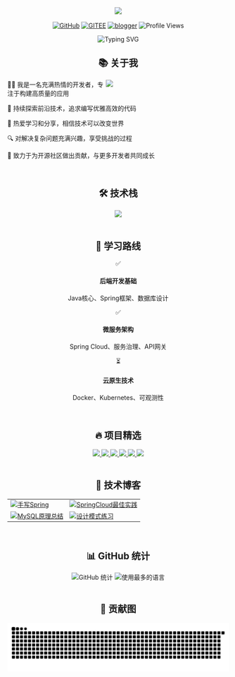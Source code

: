 <div align="center">
  <img src="https://capsule-render.vercel.app/api?type=waving&color=gradient&height=300&section=header&text=Albert%20Yang&fontSize=90&animation=fadeIn&fontAlignY=38&desc=热爱编程%20|%20追求卓越%20|%20创新思维&descAlignY=55&descAlign=62" />
</div>
<p align="center">
  <a href="https://github.com/AlbertYang0801"><img src="https://img.shields.io/badge/GitHub-100000?style=for-the-badge&logo=github&logoColor=white" alt="GitHub"/></a>
  <a href="https://gitee.com/zztiyjw"><img src="https://img.shields.io/badge/GITEE-100000?style=for-the-badge&logo=gitee&logoColor=red" alt="GITEE"/></a>
  <a href="https://gitee.com/zztiyjw"><img src="https://img.shields.io/badge/blog-100000?style=for-the-badge&logo=blogger&logoColor=white" alt="blogger"/></a>
  <img src="https://komarev.com/ghpvc/?username=AlbertYang0801&style=for-the-badge&color=blueviolet" alt="Profile Views"/>
</p>
<div align="center">
  <img src="https://readme-typing-svg.herokuapp.com?font=Architects+Daughter&color=7AF79A&size=30&lines=Hi！+I'm++Albert+Yang;Welcome+to+my+homepage" alt="Typing SVG" />
</div>


<div class="vp-card">
  <h2 align="center">📚 关于我</h2>
  <div class="vp-card-content">
    <img align="right" width="280" src="https://media.giphy.com/media/qgQUggAC3Pfv687qPC/giphy.gif" />
    <p>👨‍💻 我是一名充满热情的开发者，专注于构建高质量的应用</p>
    <p>🚀 持续探索前沿技术，追求编写优雅高效的代码</p>
    <p>🌱 热爱学习和分享，相信技术可以改变世界</p>
    <p>🔍 对解决复杂问题充满兴趣，享受挑战的过程</p>
    <p>🌟 致力于为开源社区做出贡献，与更多开发者共同成长</p>
  </div>
</div>
<br>

<div class="vp-card">
  <h2 align="center">🛠️ 技术栈</h2>
  <div class="vp-card-content" align="center">
 <img src="https://skillicons.dev/icons?i=java,spring,mysql,redis,elasticsearch,kafka,mongodb,git,linux,docker,kubernetes,grafana,prometheus,idea,jenkins" />
  </div>
</div>
<br>

<h2 align="center">🎯 学习路线</h2>
  <div class="vp-card-content" align="center">
    <div class="timeline">
      <div class="timeline-item">
        <div class="timeline-badge">✅</div>
        <div class="timeline-content">
          <h4>后端开发基础</h4>
          <p>Java核心、Spring框架、数据库设计</p>
        </div>
      </div>
      <div class="timeline-item">
        <div class="timeline-badge">✅</div>
        <div class="timeline-content">
          <h4>微服务架构</h4>
          <p>Spring Cloud、服务治理、API网关</p>
        </div>
      </div>
      <div class="timeline-item">
        <div class="timeline-badge">⏳</div>
        <div class="timeline-content">
          <h4>云原生技术</h4>
          <p>Docker、Kubernetes、可观测性</p>
        </div>
      </div>
    </div>
  </div>
<br>




<div class="vp-card">
  <h2 align="center">🔥 项目精选</h2>
  <div class="vp-card-content" align="center">
    <a href="https://github.com/AlbertYang0801/sfsProject">
    <img src="https://github-readme-stats.vercel.app/api/pin/?username=AlbertYang0801&repo=sfsProject&theme=dark&hide_border=true" />
  </a>
  <a href="https://github.com/AlbertYang0801/JavaAdvance">
    <img src="https://github-readme-stats.vercel.app/api/pin/?username=AlbertYang0801&repo=JavaAdvance&theme=dark&hide_border=true" />
  </a>
  <a href="https://github.com/AlbertYang0801/summer-framework">
    <img src="https://github-readme-stats.vercel.app/api/pin/?username=AlbertYang0801&repo=summer-framework&theme=dark&hide_border=true" />
  </a>
  <a href="https://github.com/AlbertYang0801/concurrent-practice">
    <img src="https://github-readme-stats.vercel.app/api/pin/?username=AlbertYang0801&repo=concurrent-practice&theme=dark&hide_border=true" />
  </a>
  <a href="https://github.com/AlbertYang0801/seckill-project">
    <img src="https://github-readme-stats.vercel.app/api/pin/?username=AlbertYang0801&repo=seckill-project&theme=dark&hide_border=true" />
  </a>
 <a href="https://github.com/AlbertYang0801/SpringCloud">
    <img src="https://github-readme-stats.vercel.app/api/pin/?username=AlbertYang0801&repo=SpringCloud&theme=dark&hide_border=true" />
  </a>
  </div>
</div>

<br>

<h2 align="center">📝 技术博客</h2>
  <div class="vp-card-content">
    <table align="center" style="border: none;">
      <tr>
        <td>
          <a href="https://albertyang0801.github.io/blog/frame/spring/custom/%E6%89%8B%E5%86%99Spring.html" target="_blank">
            <img src="https://img.shields.io/badge/手写Spring-006400?style=for-the-badge" alt="手写Spring"/>
          </a>
        </td>
        <td>
          <a href="https://albertyang0801.github.io/blog/frame/springcloud">
            <img src="https://img.shields.io/badge/SpringCloud最佳实践-006400?style=for-the-badge" alt="SpringCloud最佳实践"/>
          </a>
        </td>
      </tr>
      <tr>
        <td>
          <a href="https://albertyang0801.github.io/blog/database/mysql/">
            <img src="https://img.shields.io/badge/MySQL原理总结-006400?style=for-the-badge" alt="MySQL原理总结"/>
          </a>
        </td>
        <td>
          <a href="https://albertyang0801.github.io/blog/design">
            <img src="https://img.shields.io/badge/设计模式练习-006400?style=for-the-badge" alt="设计模式练习"/>
          </a>
        </td>
      </tr>
    </table>
  </div>
<br>


<div class="vp-card">
  <h2 align="center">📊 GitHub 统计</h2>
  <div class="vp-card-content" align="center">
    <img src="https://github-readme-stats.vercel.app/api?username=AlbertYang0801&show_icons=true&count_private=true&hide_border=true&title_color=3eaf7c&icon_color=3eaf7c&text_color=273849&bg_color=ffffff" alt="GitHub 统计" height="170" />
    <img src="https://github-readme-stats.vercel.app/api/top-langs/?username=AlbertYang0801&layout=compact&hide_border=true&title_color=3eaf7c&text_color=273849&bg_color=ffffff" alt="使用最多的语言" height="170" />
  </div>
</div>
<br>

<h2 align="center">🐍 贡献图</h2>
  <div class="vp-card-content" align="center">
    <picture>
      <source media="(prefers-color-scheme: dark)" srcset="https://raw.githubusercontent.com/fuwx295/fuwx295/output/github-contribution-grid-snake-dark.svg">
      <source media="(prefers-color-scheme: light)" srcset="https://raw.githubusercontent.com/fuwx295/fuwx295/output/github-contribution-grid-snake.svg">
      <img alt="github contribution grid snake animation" src="https://raw.githubusercontent.com/fuwx295/fuwx295/output/github-contribution-grid-snake.svg">
    </picture>
  </div>
